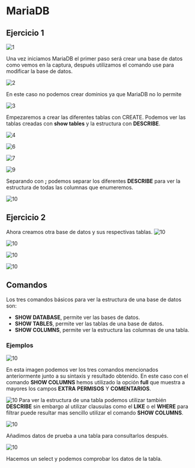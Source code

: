 # MariaDB

## Ejercicio 1


![1](img/Capturas/1.PNG)

Una vez iniciamos MariaDB el primer paso será crear una base de datos como vemos en la captura, después utilizamos el comando use para modificar la base de datos.


![2](img/Capturas/2.PNG)

En este caso no podemos crear dominios ya que MariaDB no lo permite


![3](img/Capturas/3.PNG)

Empezaremos a crear las diferentes tablas con CREATE.
Podemos ver las tablas creadas con **show tables** y la estructura con **DESCRIBE**.


![4](img/Capturas/4.PNG)



![6](img/Capturas/6.PNG)




![7](img/Capturas/7.PNG)




![9](img/Capturas/9.PNG)


Separando con **;** podemos separar los diferentes **DESCRIBE** para ver la estructura de todas las columnas que enumeremos.



![10](img/Capturas/10.PNG)



## Ejercicio 2

Ahora creamos otra base de datos y sus respectivas tablas.
![10](img/Capturas/11ejercicio2.PNG)



![10](img/Capturas/12.PNG)


![10](img/Capturas/13.PNG)


![10](img/Capturas/14.PNG)

## Comandos

Los tres comandos básicos para ver la estructura de una base de datos son:

* **SHOW DATABASE**, permite ver las bases de datos.
* **SHOW TABLES**, permite ver las tablas de una base de datos.
* **SHOW COLUMNS**, permite ver la estructura las columnas de una tabla.

###  Ejemplos
![10](img/Capturas/show.PNG)

En esta imagen podemos ver los tres comandos mencionados anteriormente junto a su sintaxis y resultado obtenido. En este caso con el comando **SHOW COLUMNS** hemos utilizado la opción **full** que muestra a mayores los campos **EXTRA** **PERMISOS** Y **COMENTARIOS**.

![10](img/Capturas/describe.PNG)
Para ver la estructura de una tabla podemos utilizar también **DESCRIBE** sin embargo al utilizar clausulas como el **LIKE** o el **WHERE** para filtrar puede resultar mas sencillo utilizar el comando **SHOW COLUMNS**.

![10](img/Capturas/insert.PNG)

Añadimos datos de prueba a una tabla para consultarlos después.

![10](img/Capturas/select.PNG)
  

Hacemos un select y podemos comprobar los datos de la tabla.